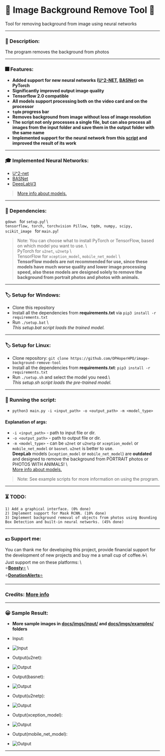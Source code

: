 
# 🥧 Image Background Remove Tool 🥧  
Tool for removing background from image using neural networks  
**********************************************************************  
### 📄 Description:  
The program removes the background from photos  
**********************************************************************  
### 🎆 Features:  
* **Added support for new neural networks ([U^2-NET](https://github.com/NathanUA/U-2-Net), [BASNet]((https://github.com/NathanUA/BASNet))) on PyTorch**  
* **Significantly improved output image quality**  
* __Tensorflow 2.0 compatible__  
* __All models support processing both on the video card and on the processor__  
* __```tqdm``` progress bar__
* __Removes background from image without loss of image resolution__  
*  __The script not only processes a single file, but can also process all images from the input folder and save them in the output folder with the same name__  
*  __Implemented support for the neural network from this [ script](https://github.com/susheelsk/image-background-removal) and improved the result of its work__  
**********************************************************************  
 ### 🎓 Implemented Neural Networks:
* [U^2-net](https://github.com/NathanUA/U-2-Net)
*  [BASNet](https://github.com/NathanUA/BASNet)
* [DeepLabV3](https://github.com/tensorflow/models/tree/master/research/deeplab)
 > [More info about models.](https://github.com/OPHoperHPO/image-background-remove-tool/blob/master/docs/MODELS.md)  
**********************************************************************  
### 🧷 Dependencies:  
```gdown ``` for `setup.py`! \  
```tensorflow, torch, torchvision Pillow, tqdm, numpy, scipy, scikit_image ``` for `main.py`!
> Note:  You can choose what to install PyTorch or TensorFlow, based on which model you want to use. \  
PyTorch for `u2net`, `u2netp` \  
TensorFlow for `xception_model`, `mobile_net_model` \  
**TensorFlow models are not recommended for use, since these models have much worse quality and lower image processing speed, also these models are designed solely to remove the background from portrait photos and photos with animals.**  
**********************************************************************  
### 🏷 Setup for Windows:  
* Clone this repository  
* Install all the dependencies from **requirements.txt** via ```pip3 install -r requirements.txt```  
* Run ```./setup.bat``` \  
_This setup.bat script loads the trained model._  
*********************************************************************
### 🏷 Setup for Linux:  
* Clone repository: ```git clone https://github.com/OPHoperHPO/image-background-remove-tool```  
* Install all the dependencies from **requirements.txt**: ```pip3 install -r requirements.txt```  
* Run ```./setup.sh``` and select the model you need.\  
_This setup.sh script loads the pre-trained model._  
**********************************************************************  
### 🧰 Running the script:  
 * ```python3 main.py -i <input_path> -o <output_path> -m <model_type>```  
#### Explanation of args:  
 * `-i <input_path>` - path to input file or dir.  
 * `-o <output_path>` - path to output file or dir.  
 * `-m <model_type>` - can be `u2net` or `u2netp` or `xception_model` or `mobile_net_model` or `basnet`. `u2net` is better to use.   
__DeepLab__ models (`xception_model` or `mobile_net_model`) are __outdated__   
and designed to remove the background from PORTRAIT photos or PHOTOS WITH ANIMALS! \  
[More info about models.](https://github.com/OPHoperHPO/image-background-remove-tool/blob/master/docs/MODELS.md)  
 > Note:  See example scripts for more information on using the program.  
**********************************************************************  
### ⏳ TODO:  
```  
1) Add a graphical interface. (0% done)
2) Implement support for Mask RCNN. (10% done)
3) Implement background removal of objects from photos using Bounding Box Detection and built-in neural networks. (45% done) 
``` 
*********************************************************************
### 💵 Support me:  
  
You can thank me for developing this project, provide financial support for the development of new projects and buy me a small cup of coffee.☕\  
  Just support me on these platforms: \  
  ⭐[**Boosty**⭐](https://boosty.to/anodev) \  
  ⭐[**DonationAlerts**⭐](https://www.donationalerts.com/r/anodev_development)  
  *********************************************************************
  ### Credits: [More info](https://github.com/OPHoperHPO/image-background-remove-tool/blob/master/docs/CREDITS.md) 

 *********************************************************************
### 😀 Sample Result:  
* __More sample images in [docs/imgs/input/](https://github.com/OPHoperHPO/image-background-remove-tool/tree/master/docs/imgs/input) and [docs/imgs/examples/](https://github.com/OPHoperHPO/image-background-remove-tool/tree/master/docs/imgs/examples) folders__  
* Input:   
* ![Input](https://github.com/OPHoperHPO/image-background-remove-tool/blob/master/docs/imgs/input/4.jpg "Input")  
  
* Output(u2net):   
* ![Output](https://github.com/OPHoperHPO/image-background-remove-tool/blob/master/docs/imgs/examples/u2net/4.png "Output")
*  Output(basnet):   
* ![Output](https://github.com/OPHoperHPO/image-background-remove-tool/blob/master/docs/imgs/examples/basnet/4.png "Output")  
* Output(u2netp):   
* ![Output](https://github.com/OPHoperHPO/image-background-remove-tool/blob/master/docs/imgs/examples/u2netp/4.png "Output")  
* Output(xception_model):   
* ![Output](https://github.com/OPHoperHPO/image-background-remove-tool/blob/master/docs/imgs/examples/xception_model/4.png "Output")  
* Output(mobile_net_model):   
* ![Output](https://github.com/OPHoperHPO/image-background-remove-tool/blob/master/docs/imgs/examples/mobile_net_model/4.png "Output")  
**********************************************************************